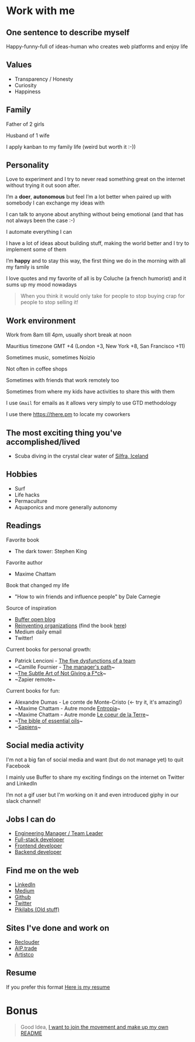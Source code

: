 # Work with me

## One sentence to describe myself

Happy-funny-full of ideas-human who creates web platforms and enjoy life

## Values

- Transparency / Honesty
- Curiosity
- Happiness

## Family

Father of 2 girls

Husband of 1 wife

I apply kanban to my family life (weird but worth it :-))

## Personality

Love to experiment and I try to never read something great on the internet without trying it out soon after.

I’m a **doer**, **autonomous** but feel I’m a lot better when paired up with somebody I can exchange my ideas with

I can talk to anyone about anything without being emotional (and that has not always been the case :-)

I automate everything I can

I have a lot of ideas about building stuff, making the world better and I try to implement some of them

I’m **happy** and to stay this way, the first thing we do in the morning with all my family is smile

I love quotes and my favorite of all is by Coluche (a french humorist) and it sums up my mood nowadays

> When you think it would only take for people to stop buying crap for people to stop selling it!

## Work environment

Work from 8am till 4pm, usually short break at noon

Mauritius timezone GMT +4 (London +3, New York +8, San Francisco +11)

Sometimes music, sometimes Noizio

Not often in coffee shops

Sometimes with friends that work remotely too

Sometimes from where my kids have activities to share this with them

I use `Gmail` for emails as it allows very simply to use GTD methodology  

I use there https://there.pm to locate my coworkers

## The most exciting thing you've accomplished/lived

- Scuba diving in the crystal clear water of [Silfra, Iceland](https://www.google.mu/search?q=silfra+iceland&source=lnms&tbm=isch&sa=X&ved=0ahUKEwjAufTwg8XdAhUMxYUKHbkVA-4Q_AUIDigB&biw=1920&bih=1017)

## Hobbies

- Surf
- Life hacks
- Permaculture
- Aquaponics and more generally autonomy

## Readings

Favorite book
- The dark tower: Stephen King

Favorite author
- Maxime Chattam

Book that changed my life
- "How to win friends and influence people" by Dale Carnegie

Source of inspiration
- [Buffer open blog](https://open.buffer.com/)
- [Reinventing organizations](https://youtu.be/gcS04BI2sbk) (find the book [here](https://amzn.to/2Mh8Cjx))
- Medium daily email
- Twitter!

Current books for personal growth:
- Patrick Lencioni - [The five dysfunctions of a team](https://amzn.to/2WgziEW)
- ~Camille Fournier - [The manager's path](https://amzn.to/2Wq89iZ)~
- ~[The Subtle Art of Not Giving a F*ck](https://amzn.to/2XL8UEv)~
- ~Zapier remote~

Current books for fun:
- Alexandre Dumas - Le comte de Monte-Cristo (<- try it, it's amazing!)
- ~Maxime Chattam - Autre monde [Entropia](https://amzn.to/2JBxkgQ)~
- ~Maxime Chattam - Autre monde [Le coeur de la Terre](https://amzn.to/2ET4PXs)~
- ~[The bible of essential oils](https://amzn.to/2H2WkLX)~
- ~[Sapiens](https://amzn.to/2UoEHsV)~

## Social media activity

I'm not a big fan of social media and want (but do not manage yet) to quit Facebook

I mainly use Buffer to share my exciting findings on the internet on Twitter and LinkedIn

I’m not a gif user but I'm working on it and even introduced giphy in our slack channel!

## Jobs I can do

- [Engineering Manager / Team Leader](./engineering-manager.md)
- [Full-stack developer](./full-stack-developer.md)
- [Frontend developer](./frontend-developer.md)
- [Backend developer](./backend-developer.md)

## Find me on the web
- [LinkedIn](https://fr.linkedin.com/in/martinratinaud)
- [Medium](https://medium.com/@martinratinaud)
- [Github](https://www.github.com/martinratinaud)
- [Twitter](https://www.twitter.com/martinratinaud)
- [Pikilabs (Old stuff)](http://www.pikilabs.com/fr/)

## Sites I've done and work on
- [Reclouder](http://www.reclouder.com)
- [AIP.trade](http://www.aiptrade.com)
- [Artistco](http://www.artistco.com)

## Resume

If you prefer this format [Here is my resume](./resume-martin-ratinaud.pdf)

# Bonus

> Good Idea, [I want to join the movement and make up my own README](https://github.com/better-human/work-with-me-template)
